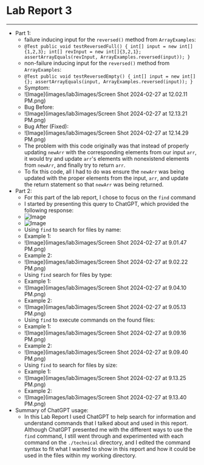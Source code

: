 # Lab Report 3
---
* Part 1:
  - failure inducing input for the `reversed()` method from `ArrayExamples`:
  - `@Test
  public void testReversedFull() {
    int[] input = new int[]{1,2,3};
    int[] revInput = new int[]{3,2,1};
    assertArrayEquals(revInput, ArrayExamples.reversed(input));
    }`
  - non-failure inducing input for the `reversed()` method from `ArrayExamples`:
  - `@Test
    public void testReversedEmpty() {
    int[] input = new int[]{};
    assertArrayEquals(input, ArrayExamples.reversed(input));
    }`
  - Symptom:
  - ![Image](images/lab3images/Screen Shot 2024-02-27 at 12.02.11 PM.png)
  - Bug Before:
  - ![Image](images/lab3images/Screen Shot 2024-02-27 at 12.13.21 PM.png)
  - Bug After (Fixed):
  - ![Image](images/lab3images/Screen Shot 2024-02-27 at 12.14.29 PM.png)
  - The problem with this code originally was that instead of properly updating `newArr` with the corresponding elements from our input `arr`, it would try and update `arr`'s elements with nonexistend elements from `newArr`, and finally try to return `arr`.
  - To fix this code, all I had to do was ensure the `newArr` was being updated with the proper elements from the input, `arr`, and update the return statement so that `newArr` was being returned.
* Part 2:
  - For this part of the lab report, I chose to focus on the `find` command
  - I started by presenting this query to ChatGPT, which provided the following response:
  - ![Image]()
  - ![Image]()
  - Using `find` to search for files by name:
  - Example 1:
  - ![Image](images/lab3images/Screen Shot 2024-02-27 at 9.01.47 PM.png)
  - Example 2:
  - ![Image](images/lab3images/Screen Shot 2024-02-27 at 9.02.22 PM.png)
  - Using `find` search for files by type:
  - Example 1:
  - ![Image](images/lab3images/Screen Shot 2024-02-27 at 9.04.10 PM.png)
  - Example 2:
  - ![Image](images/lab3images/Screen Shot 2024-02-27 at 9.05.13 PM.png)
  - Using `find` to execute commands on the found files:
  - Example 1:
  - ![Image](images/lab3images/Screen Shot 2024-02-27 at 9.09.16 PM.png)
  - Example 2:
  - ![Image](images/lab3images/Screen Shot 2024-02-27 at 9.09.40 PM.png)
  - Using `find` to search for files by size:
  - Example 1:
  - ![Image](images/lab3images/Screen Shot 2024-02-27 at 9.13.25 PM.png)
  - Example 2:
  - ![Image](images/lab3images/Screen Shot 2024-02-27 at 9.13.40 PM.png)
* Summary of ChatGPT usage:
  - In this Lab Report I used ChatGPT to help search for information and understand commands that I talked about and used in this report. Although ChatGPT presented me with the different ways to use the `find` command, I still went through and experimented with each command on the `./technical` directory, and I edited the command syntax to fit what I wanted to show in this report and how it could be used in the files within my working directory.
